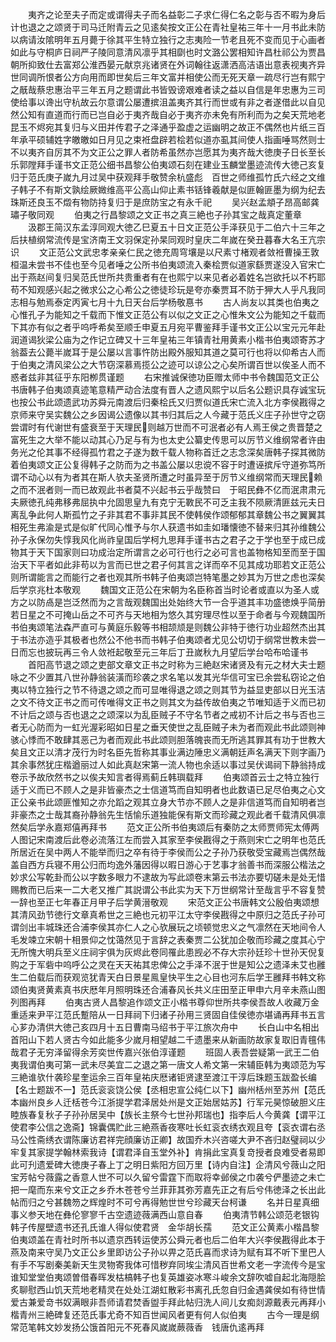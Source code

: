 <!-- { "loadSidebar": true } -->
　　夷齐之论至夫子而定或谓得夫子而名益彰二子求仁得仁名之彰与否不暇为身后计也退之之颂贤于司马迁附青云之见逺矣按文正公在青社皇祐三年十一月书此未防以病请汝隂明年五月薨于徐其平生特立独行之志夷险一节老且死不变而见于心画者如此与守桐庐日祠严子陵同意清风凛乎其相劘也时文潞公罢相知许昌杜祁公为贾昌朝所抑致仕去富郑公淮西晏元献京兆诸贤在外词翰往返潇洒高洁语出意表视夷齐异世同调所恨者公方向用而即世矣后三年文富并相使公而无死天章一疏尽行岂有熙宁之旤哉蔡忠惠治平三年五月之题谓此书皆毁谤艰难者读之益以自信是年忠惠为三司使给事以谗出守杭故云尔意谓公屡遭摈沮盖夷齐其行而世或有非之者遂借此以自见然公知有直道而行而已岂自必于夷齐哉自必于夷齐亦未免有所利而为之矣天荒地老昆玉不烬宛其复归与义田并传君子之泽通乎盈虚之运幽明之故正不偶然也片纸三百年承平硕辅姓字皦皦如日月见之束袵盘辟若桧若似道亦虱其间使人指画唾骂然则士不以夷齐自厉其不为文正公之罪人者防希虽然亦岂愿其为夷齐哉大徳庚子日长至长乐郭隚拜手谨书文正范公细书昌黎公伯夷颂石刻在建业玉麟堂墨迹流传大徳己亥复归于范氏庚子嵗九月过吴中获观拜手敬赞余杭盛彪　百世之师维孤竹氏六经之文维子韩子不有斯文孰绘厥媺维高平公高山仰止素书铦锋羲献是似匪翰匪墨为纲为纪去珠斯还良玉不燬有物防持复归于是庶防宝之有永千祀
　　吴兴赵孟頫子昂高邮龚璛子敬同观
　　伯夷之行昌黎颂之文正书之真三絶也子孙其宝之哉真定董章
　　汲郡王简汉东孟淳同观大徳乙巳夏五十日文正范公手泽获见于二伯六十三年之后扶植纲常流传是宝济南王文羽保定孙杲同观时皇庆二年嵗在癸丑暮春大名王亢宗识
　　文正范公文武忠孝亲亲仁民之徳充周穹壤是以尺素寸楮观者敛袵曹操王敦桓温未尝书不佳也至今见者唾之公所书伯夷颂流入秦桧贾似道家繇贾遂没入官宋亡出于燕赵间复归吴范氏世所共贵重者有在也熙宁以来见者必着姓名岂欲托以不朽耶苟不知观感兴起之微求公之心希公之徳徒珍玩是夸亦秦贾耳不防于狎大人乎凡我同志相与勉焉泰定丙寅七月十九日天台后学杨敬惪书
　　古人尚友以其类也伯夷之心惟孔子为能知之千载而下惟文正范公有以似之文正之心惟朱文公为能知之千载而下其亦有似之者乎呜呼希矣至顺壬申夏五月宛平曹鉴拜手谨书文正公以宝元元年赴润道谒狄梁公庙为之作记立碑又十三年皇祐三年镇青社用黄素小楷书伯夷颂寄苏才翁葢去公薨半嵗耳于是公屡以言事忤防出殿外服知其道之莫可行也将以仰希古人而于伯夷之清风梁公之大节窃深慕焉揽公之迹可以谅公之心矣所谓百世以俟圣人而不惑者兹非其征乎东阳栁贯谨题
　　右宋推诚保徳功臣赠太师中书令魏国范文正公书唐韩子伯夷颂真迹笔意精严动合法度有晋人之遗风熙宁以后名公题识具存诚宝玩也按公书此颂遗武功苏舜元南渡后归秦桧氏又归贾似道氏宋亡流入北方李侯戡得之京师来守吴实魏公之乡因谒公遗像以其书归其后之人今藏于范氏义庄子孙世守之窃尝谓时有代谢世有盛衰至于天理民则越万世而不可泯者必有人焉王侯之贵晋楚之富死生之大举不能以动其心乃足与有为也太史公纂史传思可以厉节义维纲常者许由务光之伦其事不经得孤竹君之子遂为数千载人物称首迁之志念深矣唐韩子探其微防着伯夷颂文正公复得韩子之防而为之书盖公屡以忠谠不容于时遭诬摈斥守道弥笃所谓不动心以有为者其在斯人欤夫圣贤所遭之时虽异至于厉节义维纲常而天理民赖之而不泯者则一而已故观此书者莫不兴起书云乎哉赞曰　于昭民彝不亿而泯肃肃元夫厥徳孔纯弗移弗屈执中允固思皇九有克宁无斁民不可乏主我不陨厥清匪兹元夫日离乱争此何人斯孤竹之子非其君不事非其民不使韩侯作颂郁郁其章魏公书之翼翼其相死生弗渝是式是似旷代同心惟予与尔人获遗书如圭如璠懐徳不替来归其孙维魏公孙子永保勿失惇我风化尚祚皇国后学柯九思拜手谨书古之君子之于学也至于成已成物其于天下国家则曰功成治定所谓言之必可行也行之必可言也盖物格知至而至于国治天下平者如此非苟以为言而已世之君子何其言之详而卒不见其成功耶若文正范公则所谓能言之而能行之者也观其所书韩子伯夷颂岂特笔墨之妙其为万世之虑也深矣后学京兆杜本敬观
　　魏国文正范公在宋朝为名臣称首当时论者或直以为圣人或方之以防卨是岂泛然而为之言哉观魏国出处始终大节一合乎道其丰功盛徳焕乎简册若日星之不可掩山岳之不可齐与天地相为悠久其穷理尽性以至于命者与今观魏国所书伯夷颂笔法森严直可与黄庭乐毅等书相颉颃是则魏公非特于徳行功业超然杰出其于书法亦造乎其极者也然公不他书而书韩子伯夷颂者尤见公切切于纲常世教未尝一日而忘也披玩再三令人敛袵起敬至元三年后丁丑嵗秋九月望后学台哈布哈谨书
　　首阳高节退之颂之吏部文章文正书之时称为三絶赵宋诸贤及有元之材大夫士题咏之不少置其八世孙静翁装潢而珍袭之求名笔以发其光华信可宝已余尝私窃论之伯夷以特立独行之节不待退之颂之而可显唯得退之颂之则其节为益显吏部以日光玉洁之文不待文正书之而可传唯得文正书之则其文为益传故伯夷之节唯知适于义而已初不计后之颂与否也退之之颂深以为乱臣贼子不守名节者之戒初不计后之书与否也三者无心防而为一虹光渥彩昭如日星之垂天使世之乱臣贼子未为者而观此书此颂则神骇心悸而不敢肆其恶己为者而观此书此颂则胆落魄丧而无所逃其罪其有功于世教大矣且文正以清才茂行为时名臣先哲称其事业满边陲忠义满朝廷声名满天下则字画乃其余事然犹庄楷遒丽过人如此真赵宋第一流人物也余适以事过吴伏谒祠下静翁持成卷示予故欣然书之以俟夫知言者得焉蓟丘韩璵载拜
　　伯夷颂首云士之特立独行适于义而已不顾人之是非皆豪杰之士信道笃而自知明者也此数语已足尽伯夷之心文正公亲书此颂匪惟知之亦允蹈之观其立身大节亦不顾人之是非信道笃而自知明者岂非豪杰之士哉其裔孙静翁先生恬愉乐道独能保有斯文而珍藏之观此者千载清风俱凛然矣后学永嘉郑僖再拜书
　　范文正公所书伯夷颂后有秦防之太师贾师宪太傅两人图记宋南渡后此卷必流落江左而尝入其家至李侯戡得之于燕则宋亡之明年也范氏所居近在吴中两人不能举而归之卒有待于李侯而公之子孙乃获敬受宝藏焉岂偶然哉盖自西方兵寝不用公归而均逸外藩因得以暇日游心于艺事才翁善书而深服公楷法之妙求公写乾卦而公以字数多眼力不逮故为写此颂卷末第云书法亦要切磋未是处无惜赐教而已后来一二大老又推广其説谓公书此实为天下万世纲常计至哉言乎不容复赞一辞也至正七年春正月甲子后学黄溍敬观
　　宋范文正公书唐韩文公殷伯夷颂想其清风劲节徳行文章真希世之三絶也元初平江太守李侯戡得之中原归之范氏子孙可谓剑出丰城珠还合浦李侯其亦仁人之心欤展玩之顷顿觉忠义之气凛然在天地间令人毛发竦立宋朝十相景仰之忱蔼然见于言辞之表秦贾二公犹加企敬而珍藏之度其心宁无所愧大明兵至义庄祠宇俱为灰烬此卷同罹此患觊必不存大宗孙廷珍十世孙天倪复购之于军砦中呜呼公之灵在天天祐其忠俾公之手泽不泯于世是知公之遗泽未艾也雝生二伯载后而获观览犹青天白日景星鳯皇快平生之心目也河东后学王雝拜书韩文称颂伯夷贤黄素真书庆厯年月照明珠还合浦春风长共义庄田至正甲申六月辛未燕山图列图再拜
　　伯夷古贤人昌黎追作颂文正小楷书尊仰世所共李侯吾故人收藏万金重适来尹平江范氏蹔陪从一日拜祠下归诸子孙用三贤固自佳侯徳亦堪诵再拜书五言心芗办清供大徳己亥四月十五日曹南马绍书于平江旅次舟中
　　长白山中名相出首阳山下若人贤古今如此能多少嵗月相望越二千遗墨来从新画防故家复取旧青氊伟哉君子无穷泽留得余芳奕世传嘉兴张伯淳谨题
　　班固人表吾尝疑第一武王二伯夷我谓伯夷可第一武未尽美宜二之退之第一唐文人希文第一宋辅臣韩为夷颂范为写三絶谁欤什袭珍星奎运余三百年皇祐庆厯诸钜贤逮至渡江干淳后珠题玉跋盈长编【名士题跋不一】范氏衮衮饶公侯【丞相忠宣公纯仁以下】幽州栝州至苏州【范氏本幽州良乡人迁栝苍今江浙提学君泽居处州是文正始居姑苏】行军元昊惊破胆义庄睦族春复秋子子孙孙居吴中【族长主祭今七世孙邦瑞也】指李后人今黄龚【谓平江使君李公信之逸斋】锦囊偶贮此三絶燕香夜寒吐长虹衮衣绣衣观且夸【衮衣谓右丞马公性斋绣衣谓陈廉访君祥完顔廉访正卿】故国乔木兴咨嗟大尹不吝归赵璧祠以少牢复其家提学翰林索我诗【谓君泽自玉堂外补】肯捐此宝真复竒授者良难受者易即此可刋遗爱碑大徳庚子春上丁之明日紫阳方回万里【诗内自注】企清风兮薇山之阳宝芳帖兮薇露之香意人世不可以久留兮雷霆下而取将幸邺侯之巾袭兮俨墨迹之未亡把一麾而东来兮文正之乡乔木苍苍兮兰菲菲其弥芳嘉先正之有后兮伟徳泽之长出此帖而归之兮甚魏笏之辉煌时不可兮再得勉世世兮珍藏天台柯谦
　　名并日星真细事义参天地在彝伦寥寥千古空遗迹薇满西山意自春
　　伯夷清节韩公颂范老银钩韩子传屋壁遗书还孔氏谁人得似使君贤　金华胡长孺
　　范文正公黄素小楷昌黎伯夷颂盖在青社时所书以遗京西转运使苏公舜元者也后二伯年大兴李侯戡得此本于燕及南来守吴乃文正公乡里即访公子孙以畀之范氏喜而求诗为赋有耳不听下里巴人有手不写剧秦美新天生灵物寄我体可惜秽弃同埃尘清风百世希文老一字流传今是宝谁知堂堂伯夷颂曽借春晖发枯槁韩子也复英雄姿冰寒斗峻余文辞吹嘘自起北海隠脍炙聊慰西山饥天荒地老精灵在处处江湖虹散彩书离孔氏忽自归金遇龚侯如有待世情爱古兼爱竒书奴满眼非吾师请君焚香盥手拜此帖归洗人间儿女痴剡源戴表元再拜小楷青州三絶碑复还范氏事尤奇不知百世闻风者更有何人似伯夷
　　古今一理是纲常范笔韩文妙发扬公饿首阳元不死春风嵗嵗蕨薇香　钱唐仇逺再拜
